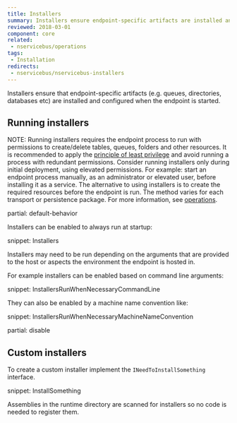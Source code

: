 ```yaml
---
title: Installers
summary: Installers ensure endpoint-specific artifacts are installed and configured during endpoint startup.
reviewed: 2018-03-01
component: core
related:
 - nservicebus/operations
tags:
 - Installation
redirects:
 - nservicebus/nservicebus-installers
---
```


Installers ensure that endpoint-specific artifacts (e.g. queues, directories, databases etc) are installed and configured when the endpoint is started.

## Running installers

NOTE: Running installers requires the endpoint process to run with permissions to create/delete tables, queues, folders and other resources. It is recommended to apply the [principle of least privilege](https://en.wikipedia.org/wiki/Principle_of_least_privilege) and avoid running a process with redundant permissions. Consider running installers only during initial deployment, using elevated permissions. For example: start an endpoint process manually, as an administrator or elevated user, before installing it as a service. The alternative to using installers is to create the required resources before the endpoint is run. The method varies for each transport or persistence package. For more information, see [operations](nservicebus/operations).

partial: default-behavior

Installers can be enabled to always run at startup:

snippet: Installers

Installers may need to be run depending on the arguments that are provided to the host or aspects the environment the endpoint is hosted in.

For example installers can be enabled based on command line arguments:

snippet: InstallersRunWhenNecessaryCommandLine

They can also be enabled by a machine name convention like:

snippet: InstallersRunWhenNecessaryMachineNameConvention

partial: disable


## Custom installers

To create a custom installer implement the `INeedToInstallSomething` interface.

snippet: InstallSomething

Assemblies in the runtime directory are scanned for installers so no code is needed to register them.

